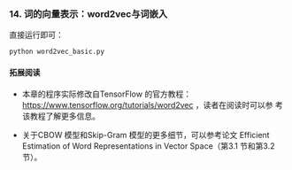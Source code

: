 ### 14. 词的向量表示：word2vec与词嵌入

直接运行即可：
```
python word2vec_basic.py
```

#### 拓展阅读

- 本章的程序实际修改自TensorFlow 的官方教程： https://www.tensorflow.org/tutorials/word2vec ，读者在阅读时可以参 考该教程了解更多信息。

- 关于CBOW 模型和Skip-Gram 模型的更多细节，可以参考论文 Efficient Estimation of Word Representations in Vector Space（第3.1 节和第3.2 节）。
